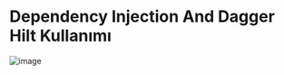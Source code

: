# Dependency Injection And Dagger Hilt Kullanımı 

![image](https://github.com/Gorur56/Android-Bootcamp-Program-Kotlin/assets/54911292/33375d0e-b303-4081-815c-7d84a5b94655)
